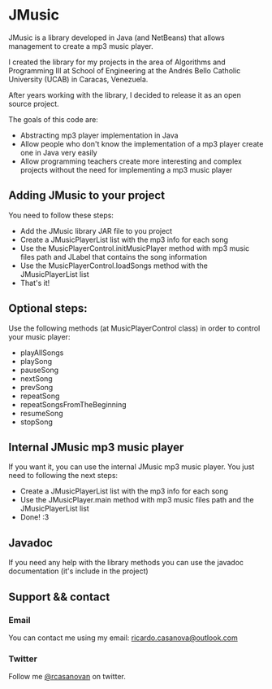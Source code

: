 # JMusic

JMusic is a library developed in Java (and NetBeans) that allows management to create a mp3 music player.

I created the library for my projects in the area of Algorithms and Programming III at School of Engineering at the Andrés Bello Catholic University (UCAB) in Caracas, Venezuela.

After years working with the library, I decided to release it as an open source project.

The goals of this code are:

* Abstracting mp3 player implementation in Java
* Allow people who don't know the implementation of a mp3 player create one in Java very easily
* Allow programming teachers create more interesting and complex projects without the need for implementing a mp3 music player

## Adding JMusic to your project

You need to follow these steps:

* Add the JMusic library JAR file to you project
* Create a JMusicPlayerList list with the mp3 info for each song
* Use the MusicPlayerControl.initMusicPlayer method with mp3 music files path and JLabel that contains the song information
* Use the MusicPlayerControl.loadSongs method with the JMusicPlayerList list
* That's it!

## Optional steps:

Use the following methods (at MusicPlayerControl class) in order to control your music player:

* playAllSongs
* playSong
* pauseSong
* nextSong
* prevSong
* repeatSong
* repeatSongsFromTheBeginning
* resumeSong
* stopSong

## Internal JMusic mp3 music player

If you want it, you can use the internal JMusic mp3 music player. You just need to following the next steps:

* Create a JMusicPlayerList list with the mp3 info for each song
* Use the JMusicPlayer.main method with mp3 music files path and the JMusicPlayerList list
* Done! :3

## Javadoc

If you need any help with the library methods you can use the javadoc documentation (it's include in the project)

## Support && contact

### Email

You can contact me using my email: ricardo.casanova@outlook.com

### Twitter

Follow me [@rcasanovan](http://twitter.com/rcasanovan) on twitter.
